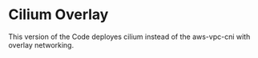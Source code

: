 # Cilium Overlay

This version of the Code deployes cilium instead of the aws-vpc-cni with overlay networking.
